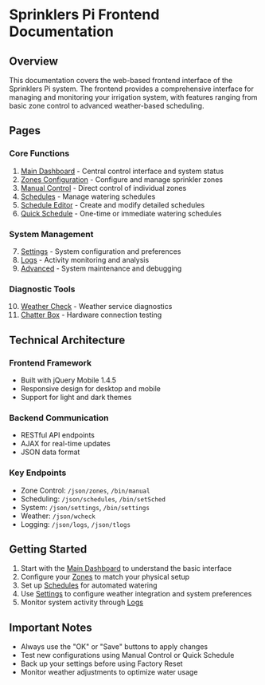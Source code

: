 # Sprinklers Pi Frontend Documentation

## Overview
This documentation covers the web-based frontend interface of the Sprinklers Pi system. The frontend provides a comprehensive interface for managing and monitoring your irrigation system, with features ranging from basic zone control to advanced weather-based scheduling.

## Pages

### Core Functions
1. [Main Dashboard](index.md) - Central control interface and system status
2. [Zones Configuration](zones.md) - Configure and manage sprinkler zones
3. [Manual Control](manual.md) - Direct control of individual zones
4. [Schedules](schedules.md) - Manage watering schedules
5. [Schedule Editor](schedule_editor.md) - Create and modify detailed schedules
6. [Quick Schedule](quick_schedule.md) - One-time or immediate watering schedules

### System Management
7. [Settings](settings.md) - System configuration and preferences
8. [Logs](logs.md) - Activity monitoring and analysis
9. [Advanced](advanced.md) - System maintenance and debugging

### Diagnostic Tools
10. [Weather Check](weather_check.md) - Weather service diagnostics
11. [Chatter Box](chatter_box.md) - Hardware connection testing

## Technical Architecture

### Frontend Framework
- Built with jQuery Mobile 1.4.5
- Responsive design for desktop and mobile
- Support for light and dark themes

### Backend Communication
- RESTful API endpoints
- AJAX for real-time updates
- JSON data format

### Key Endpoints
- Zone Control: `/json/zones`, `/bin/manual`
- Scheduling: `/json/schedules`, `/bin/setSched`
- System: `/json/settings`, `/bin/settings`
- Weather: `/json/wcheck`
- Logging: `/json/logs`, `/json/tlogs`

## Getting Started
1. Start with the [Main Dashboard](index.md) to understand the basic interface
2. Configure your [Zones](zones.md) to match your physical setup
3. Set up [Schedules](schedules.md) for automated watering
4. Use [Settings](settings.md) to configure weather integration and system preferences
5. Monitor system activity through [Logs](logs.md)

## Important Notes
- Always use the "OK" or "Save" buttons to apply changes
- Test new configurations using Manual Control or Quick Schedule
- Back up your settings before using Factory Reset
- Monitor weather adjustments to optimize water usage 